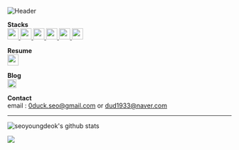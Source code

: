 ![Header](https://capsule-render.vercel.app/api?type=transparent&fontColor=703ee5&text=Welcome!&height=150&fontSize=60&desc=youngdeok's%20github&descAlignY=75&descAlign=60)

**Stacks**  
<a href="https://www.python.org/" target="_blank">
  <img height="25" src="https://img.shields.io/badge/Python-3776ab?style=flat-square&logo=Python&logoColor=white"/>
</a>
<a href="https://pytorch.org/" target="_blank">
  <img height="25" src="https://img.shields.io/badge/Pytorch-ee4c2c?style=flat-square&logo=PyTorch&logoColor=white"/>
</a>
<a href="https://www.pytorchlightning.ai/index.html" target="_blank">
  <img height="25" src="https://img.shields.io/badge/Lightning-792ee5?style=flat-square&logo=Lightning&logoColor=white"/>
</a>
<a href="https://python-poetry.org/" target="_blank">
  <img height="25" src="https://img.shields.io/badge/Poetry-60a5fa?style=flat-square&logo=Poetry&logoColor=white"/>
</a>
<a href="https://www.docker.com/" target="_blank">
  <img height="25" src="https://img.shields.io/badge/Docker-2496ed?style=flat-square&logo=Docker&logoColor=white"/>
</a>
<a href="https://www.mysql.com/" target="_blank">
  <img height="25" src="https://img.shields.io/badge/MySQL-4479a1?style=flat-square&logo=MySQL&logoColor=white"/>
</a>

**Resume**  
<a href="https://dashing-rise-cc0.notion.site/Resume-751173590e0e4b498ca312ae74136b54?pvs=4" target="_blank">
  <img height="25" src="https://img.shields.io/badge/Notion-FFFFFF?style=flat-square&logo=Notion&logoColor=black"/>
</a>

**Blog**  
<a href="https://blog.naver.com/whitegreen_" target="_blank">
  <img height="20" src="https://img.shields.io/badge/Naver-03c75a?style=flat-square&logo=Naver&logoColor=white"/>
</a>  

**Contact**  
email : 0duck.seo@gmail.com or dud1933@naver.com  

<hr>

![seoyoungdeok's github stats](https://github-readme-stats.vercel.app/api?username=SeoYoungDeok&show_icons=true)


<a href="https://hits.seeyoufarm.com"><img src="https://hits.seeyoufarm.com/api/count/incr/badge.svg?url=https%3A%2F%2Fgithub.com%2FSeoYoungDeok%2FSeoYoungDeok&count_bg=%2379C83D&title_bg=%23555555&icon=&icon_color=%23E7E7E7&title=hits&edge_flat=false"/></a>
